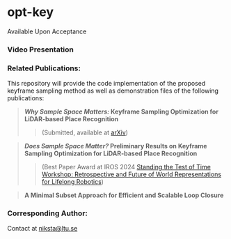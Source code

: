 # opt-key

Available Upon Acceptance

### Video Presentation

### Related Publications:

This repository will provide the code implementation of the proposed keyframe sampling method as well as demonstration files of the following publications:

>  **_Why Sample Space Matters:_ Keyframe Sampling Optimization for LiDAR-based Place Recognition**
>> (Submitted, available at [arXiv](https://arxiv.org/abs/2410.02643))

> **_Does Sample Space Matter?_ Preliminary Results on Keyframe Sampling Optimization for LiDAR-based Place Recognition**
>> (Best Paper Award at IROS 2024 [Standing the Test of Time Workshop: Retrospective and Future of World Representations for Lifelong Robotics](https://montrealrobotics.ca/test-of-time-workshop/papers/))

>  **A Minimal Subset Approach for Efficient and Scalable Loop Closure**
>> 

### Corresponding Author:
Contact at niksta@ltu.se
